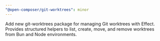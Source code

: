 ```yaml
---
"@open-composer/git-worktrees": minor
---
```


Add new git-worktrees package for managing Git worktrees with Effect. Provides structured helpers to list, create, move, and remove worktrees from Bun and Node environments.
